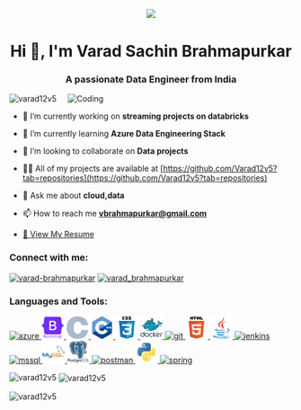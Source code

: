 <p align="center">
  <img src="https://git-profile-readme-banner.vercel.app/api/python?username=Varad12v5&txt=A%20Azure%20Data%20Engineer">
</p>
<h1 align="center">Hi 👋, I'm Varad Sachin Brahmapurkar</h1>
<h3 align="center">A passionate Data Engineer from India</h3>
<img align="right" alt="Coding" width="400" src="https://media.giphy.com/media/xT9C25UNTwfZuk85WP/giphy.gif">

<p align="left"> <img src="https://komarev.com/ghpvc/?username=varad12v5&label=Profile%20views&color=0e75b6&style=flat" alt="varad12v5" /> </p>

- 🔭 I’m currently working on **streaming projects on databricks**

- 🌱 I’m currently learning **Azure Data Engineering Stack**

- 👯 I’m looking to collaborate on **Data projects**

- 👨‍💻 All of my projects are available at [https://github.com/Varad12v5?tab=repositories](https://github.com/Varad12v5?tab=repositories)

- 💬 Ask me about **cloud,data**

- 📫 How to reach me **vbrahmapurkar@gmail.com**

- [📄 View My Resume](https://drive.google.com/file/d/1ZvvkcZ32I0g_0tDB9Zd4RuMY_W1faAQT/view?usp=drive_link)

<h3 align="left">Connect with me:</h3>
<p align="left">
<a href="https://linkedin.com/in/varad-brahmapurkar" target="blank"><img align="center" src="https://raw.githubusercontent.com/rahuldkjain/github-profile-readme-generator/master/src/images/icons/Social/linked-in-alt.svg" alt="varad-brahmapurkar" height="30" width="40" /></a>
<a href="https://instagram.com/varad_brahmapurkar" target="blank"><img align="center" src="https://raw.githubusercontent.com/rahuldkjain/github-profile-readme-generator/master/src/images/icons/Social/instagram.svg" alt="varad_brahmapurkar" height="30" width="40" /></a>
</p>

<h3 align="left">Languages and Tools:</h3>
<p align="left"> <a href="https://azure.microsoft.com/en-in/" target="_blank" rel="noreferrer"> <img src="https://www.vectorlogo.zone/logos/microsoft_azure/microsoft_azure-icon.svg" alt="azure" width="40" height="40"/> </a> <a href="https://getbootstrap.com" target="_blank" rel="noreferrer"> <img src="https://raw.githubusercontent.com/devicons/devicon/master/icons/bootstrap/bootstrap-plain-wordmark.svg" alt="bootstrap" width="40" height="40"/> </a> <a href="https://www.cprogramming.com/" target="_blank" rel="noreferrer"> <img src="https://raw.githubusercontent.com/devicons/devicon/master/icons/c/c-original.svg" alt="c" width="40" height="40"/> </a> <a href="https://www.w3schools.com/cpp/" target="_blank" rel="noreferrer"> <img src="https://raw.githubusercontent.com/devicons/devicon/master/icons/cplusplus/cplusplus-original.svg" alt="cplusplus" width="40" height="40"/> </a> <a href="https://www.w3schools.com/css/" target="_blank" rel="noreferrer"> <img src="https://raw.githubusercontent.com/devicons/devicon/master/icons/css3/css3-original-wordmark.svg" alt="css3" width="40" height="40"/> </a> <a href="https://www.docker.com/" target="_blank" rel="noreferrer"> <img src="https://raw.githubusercontent.com/devicons/devicon/master/icons/docker/docker-original-wordmark.svg" alt="docker" width="40" height="40"/> </a> <a href="https://git-scm.com/" target="_blank" rel="noreferrer"> <img src="https://www.vectorlogo.zone/logos/git-scm/git-scm-icon.svg" alt="git" width="40" height="40"/> </a> <a href="https://www.w3.org/html/" target="_blank" rel="noreferrer"> <img src="https://raw.githubusercontent.com/devicons/devicon/master/icons/html5/html5-original-wordmark.svg" alt="html5" width="40" height="40"/> </a> <a href="https://www.java.com" target="_blank" rel="noreferrer"> <img src="https://raw.githubusercontent.com/devicons/devicon/master/icons/java/java-original.svg" alt="java" width="40" height="40"/> </a> <a href="https://www.jenkins.io" target="_blank" rel="noreferrer"> <img src="https://www.vectorlogo.zone/logos/jenkins/jenkins-icon.svg" alt="jenkins" width="40" height="40"/> </a> <a href="https://www.microsoft.com/en-us/sql-server" target="_blank" rel="noreferrer"> <img src="https://www.svgrepo.com/show/303229/microsoft-sql-server-logo.svg" alt="mssql" width="40" height="40"/> </a> <a href="https://www.mysql.com/" target="_blank" rel="noreferrer"> <img src="https://raw.githubusercontent.com/devicons/devicon/master/icons/mysql/mysql-original-wordmark.svg" alt="mysql" width="40" height="40"/> </a> <a href="https://www.postgresql.org" target="_blank" rel="noreferrer"> <img src="https://raw.githubusercontent.com/devicons/devicon/master/icons/postgresql/postgresql-original-wordmark.svg" alt="postgresql" width="40" height="40"/> </a> <a href="https://postman.com" target="_blank" rel="noreferrer"> <img src="https://www.vectorlogo.zone/logos/getpostman/getpostman-icon.svg" alt="postman" width="40" height="40"/> </a> <a href="https://www.python.org" target="_blank" rel="noreferrer"> <img src="https://raw.githubusercontent.com/devicons/devicon/master/icons/python/python-original.svg" alt="python" width="40" height="40"/> </a> <a href="https://spring.io/" target="_blank" rel="noreferrer"> <img src="https://www.vectorlogo.zone/logos/springio/springio-icon.svg" alt="spring" width="40" height="40"/> </a> </p>

<p><img align="left" src="https://github-readme-stats.vercel.app/api/top-langs?username=varad12v5&show_icons=true&locale=en&layout=compact" alt="varad12v5" /></p>

<p>&nbsp;<img align="center" src="https://github-readme-stats.vercel.app/api?username=varad12v5&show_icons=true&locale=en" alt="varad12v5" /></p>

<p><img align="center" src="https://github-readme-streak-stats.herokuapp.com/?user=varad12v5&" alt="varad12v5" /></p>

